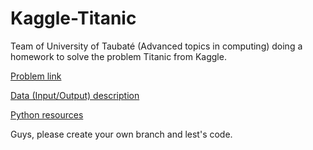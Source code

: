 # Kaggle-Titanic
Team of University of Taubaté (Advanced topics in computing) doing a homework to solve the problem Titanic from Kaggle.

[Problem link](https://www.kaggle.com/c/titanic)

[Data (Input/Output) description](https://www.kaggle.com/c/titanic/data)

[Python resources](https://www.datacamp.com/courses/intro-to-python-for-data-science)

Guys, please create your own branch and lest's code.
